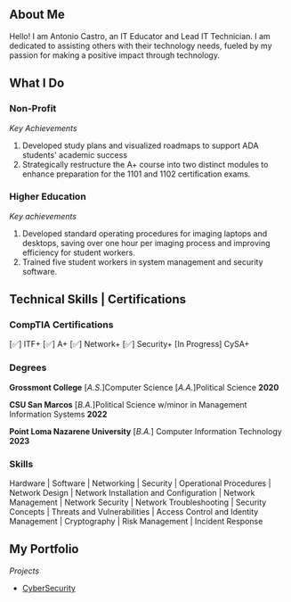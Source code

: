 <!--Section 1: Introduce yourself-->
## About Me

Hello! I am Antonio Castro, an IT Educator and Lead IT Technician. I am dedicated to assisting others with their technology needs, fueled by my passion for making a positive impact through technology.


<!--Mention your top/relevant skills here - core and soft skills-->
## What I Do

### Non-Profit
*Key Achievements*
1. Developed study plans and visualized roadmaps to support ADA students' academic success
2. Strategically restructure the A+ course into two distinct modules to enhance preparation for the 1101 and 1102 certification exams.

### Higher Education
*Key achievements*
1. Developed standard operating procedures for imaging laptops and desktops, saving over one hour per imaging process and improving efficiency for student workers.
2. Trained five student workers in system management and security software.

## Technical Skills | Certifications

### CompTIA Certifications
[✅] ITF+ [✅] A+ [✅] Network+ [✅] Security+ [In Progress] CySA+  

### Degrees
**Grossmont College** [_A.S._]Computer Science [_A.A._]Political Science **2020**  

**CSU San Marcos** [_B.A._]Political Science w/minor in Management Information Systems **2022**  

**Point Loma Nazarene University** [_B.A._] Computer Information Technology **2023**

### Skills
Hardware | Software | Networking | Security | Operational Procedures | Network Design | Network Installation and Configuration | Network Management | Network Security | Network Troubleshooting | Security Concepts | Threats and Vulnerabilities | Access Control and Identity Management | Cryptography | Risk Management | Incident Response 
<!--Section 2: List 3-4 key projects-->
## My Portfolio

*Projects*
- [CyberSecurity](https://github.com/Sudo-Antonio-Castro/CyberSecurity/tree/main)
